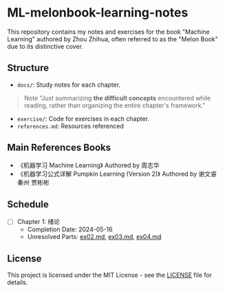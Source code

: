 # ML-melonbook-learning-notes

This repository contains my notes and exercises for the book "Machine Learning" authored by Zhou Zhihua, often referred to as the "Melon Book" due to its distinctive cover.

## Structure

- `docs/`: Study notes for each chapter.
> Note
> "Just summarizing **the difficult concepts** encountered while reading, rather than organizing the entire chapter's framework."
- `exercise/`: Code for exercises in each chapter.
- `references.md`: Resources referenced

## Main References Books

- 《机器学习 Machine Learning》 Authored by 周志华
- 《机器学习公式详解 Pumpkin Learning (Version 2)》 Authored by 谢文睿 秦州 贾彬彬

## Schedule

- [ ] Chapter 1: 绪论
  - Completion Date: 2024-05-16
  - Unresolved Parts: [ex02.md](./exercise/chapter01/ex02.md), [ex03.md](./exercise/chapter01/ex03.md), [ex04.md](./exercise/chapter01/ex04.md)
  

## License

This project is licensed under the MIT License - see the [LICENSE](LICENSE.md) file for details.
